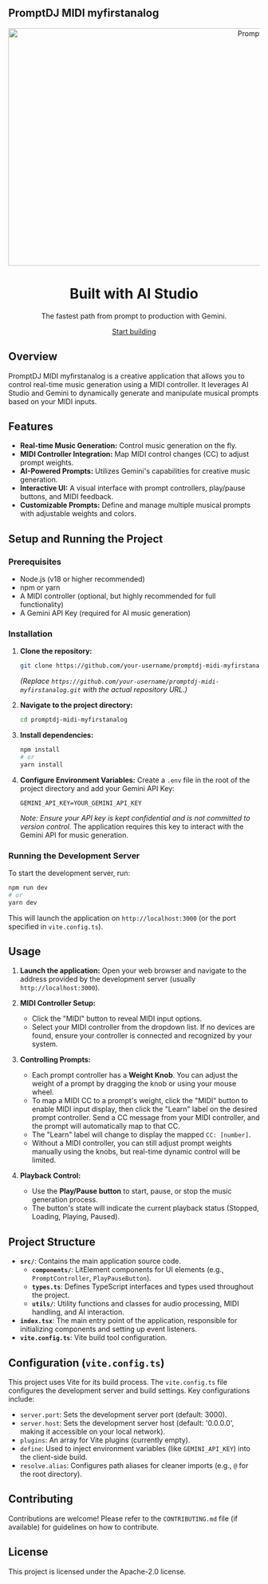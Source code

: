 ## PromptDJ MIDI myfirstanalog

<div align="center">

<img width="1200" height="475" alt="PromptDJ MIDI myfirstanalog Project Banner" src="https://github.com/user-attachments/assets/0aa67016-6eaf-458a-adb2-6e31a0763ed6" />

  <h1>Built with AI Studio</h1>

  <p>The fastest path from prompt to production with Gemini.</p>

  <a href="https://aistudio.google.com/apps">Start building</a>

</div>

## Overview

PromptDJ MIDI myfirstanalog is a creative application that allows you to control real-time music generation using a MIDI controller. It leverages AI Studio and Gemini to dynamically generate and manipulate musical prompts based on your MIDI inputs.

## Features

*   **Real-time Music Generation:** Control music generation on the fly.
*   **MIDI Controller Integration:** Map MIDI control changes (CC) to adjust prompt weights.
*   **AI-Powered Prompts:** Utilizes Gemini's capabilities for creative music generation.
*   **Interactive UI:** A visual interface with prompt controllers, play/pause buttons, and MIDI feedback.
*   **Customizable Prompts:** Define and manage multiple musical prompts with adjustable weights and colors.

## Setup and Running the Project

### Prerequisites

*   Node.js (v18 or higher recommended)
*   npm or yarn
*   A MIDI controller (optional, but highly recommended for full functionality)
*   A Gemini API Key (required for AI music generation)

### Installation

1.  **Clone the repository:**
    ```bash
    git clone https://github.com/your-username/promptdj-midi-myfirstanalog.git
    ```
    *(Replace `https://github.com/your-username/promptdj-midi-myfirstanalog.git` with the actual repository URL.)*

2.  **Navigate to the project directory:**
    ```bash
    cd promptdj-midi-myfirstanalog
    ```

3.  **Install dependencies:**
    ```bash
    npm install
    # or
    yarn install
    ```

4.  **Configure Environment Variables:**
    Create a `.env` file in the root of the project directory and add your Gemini API Key:
    ```
    GEMINI_API_KEY=YOUR_GEMINI_API_KEY
    ```
    *Note: Ensure your API key is kept confidential and is not committed to version control.* The application requires this key to interact with the Gemini API for music generation.

### Running the Development Server

To start the development server, run:

```bash
npm run dev
# or
yarn dev
```

This will launch the application on `http://localhost:3000` (or the port specified in `vite.config.ts`).

## Usage

1.  **Launch the application:** Open your web browser and navigate to the address provided by the development server (usually `http://localhost:3000`).

2.  **MIDI Controller Setup:**
    *   Click the "MIDI" button to reveal MIDI input options.
    *   Select your MIDI controller from the dropdown list. If no devices are found, ensure your controller is connected and recognized by your system.

3.  **Controlling Prompts:**
    *   Each prompt controller has a **Weight Knob**. You can adjust the weight of a prompt by dragging the knob or using your mouse wheel.
    *   To map a MIDI CC to a prompt's weight, click the "MIDI" button to enable MIDI input display, then click the "Learn" label on the desired prompt controller. Send a CC message from your MIDI controller, and the prompt will automatically map to that CC.
    *   The "Learn" label will change to display the mapped `CC: [number]`.
    *   Without a MIDI controller, you can still adjust prompt weights manually using the knobs, but real-time dynamic control will be limited.

4.  **Playback Control:**
    *   Use the **Play/Pause button** to start, pause, or stop the music generation process.
    *   The button's state will indicate the current playback status (Stopped, Loading, Playing, Paused).

## Project Structure

*   **`src/`**: Contains the main application source code.
    *   **`components/`**: LitElement components for UI elements (e.g., `PromptController`, `PlayPauseButton`).
    *   **`types.ts`**: Defines TypeScript interfaces and types used throughout the project.
    *   **`utils/`**: Utility functions and classes for audio processing, MIDI handling, and AI interaction.
*   **`index.tsx`**: The main entry point of the application, responsible for initializing components and setting up event listeners.
*   **`vite.config.ts`**: Vite build tool configuration.

## Configuration (`vite.config.ts`)

This project uses Vite for its build process. The `vite.config.ts` file configures the development server and build settings. Key configurations include:

*   `server.port`: Sets the development server port (default: 3000).
*   `server.host`: Sets the development server host (default: '0.0.0.0', making it accessible on your local network).
*   `plugins`: An array for Vite plugins (currently empty).
*   `define`: Used to inject environment variables (like `GEMINI_API_KEY`) into the client-side build.
*   `resolve.alias`: Configures path aliases for cleaner imports (e.g., `@` for the root directory).

## Contributing

Contributions are welcome! Please refer to the `CONTRIBUTING.md` file (if available) for guidelines on how to contribute.

## License

This project is licensed under the Apache-2.0 license.
